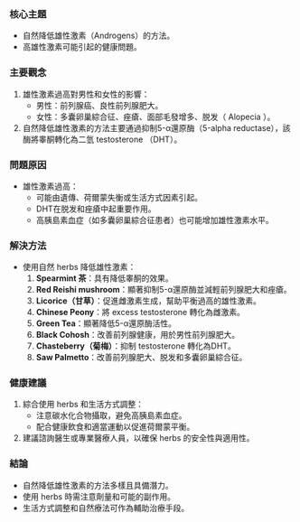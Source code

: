 ### 核心主題
- 自然降低雄性激素（Androgens）的方法。
- 高雄性激素可能引起的健康問題。

### 主要觀念
1. 雄性激素過高對男性和女性的影響：
   - 男性：前列腺癌、良性前列腺肥大。
   - 女性：多囊卵巢綜合征、痤瘡、面部毛發增多、脱发（ Alopecia ）。
2. 自然降低雄性激素的方法主要通過抑制5-α還原酶（5-alpha reductase），該酶將睾酮轉化為二氫 testosterone （DHT）。

### 問題原因
- 雄性激素過高：
  - 可能由遺傳、荷爾蒙失衡或生活方式因素引起。
  - DHT在脱发和痤瘡中起重要作用。
  - 高胰島素血症（如多囊卵巢綜合征患者）也可能增加雄性激素水平。

### 解決方法
- 使用自然 herbs 降低雄性激素：
  1. **Spearmint 茶**：具有降低睾酮的效果。
  2. **Red Reishi mushroom**：顯著抑制5-α還原酶並減輕前列腺肥大和痤瘡。
  3. **Licorice（甘草）**：促進雌激素生成，幫助平衡過高的雄性激素。
  4. **Chinese Peony**：將 excess testosterone 轉化為雌激素。
  5. **Green Tea**：顯著降低5-α還原酶活性。
  6. **Black Cohosh**：改善前列腺健康，用於男性前列腺肥大。
  7. **Chasteberry（菊梅）**：抑制 testosterone 轉化為DHT。
  8. **Saw Palmetto**：改善前列腺肥大、脱发和多囊卵巢綜合征。

### 健康建議
1. 綜合使用 herbs 和生活方式調整：
   - 注意碳水化合物攝取，避免高胰島素血症。
   - 配合健康飲食和適當運動以促進荷爾蒙平衡。
2. 建議諮詢醫生或專業醫療人員，以確保 herbs 的安全性與適用性。

### 結論
- 自然降低雄性激素的方法多樣且具備潛力。
- 使用 herbs 時需注意劑量和可能的副作用。
- 生活方式調整和自然療法可作為輔助治療手段。